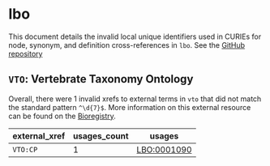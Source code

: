 # lbo

This document details the invalid local unique identifiers used in CURIEs
for node, synonym, and definition cross-references in `lbo`. See the [GitHub repository](https://github.com/AnimalGenome/livestock-breed-ontology)


## `VTO`: Vertebrate Taxonomy Ontology

Overall, there were 1 invalid
xrefs to external terms in `vto` that did not match the standard
pattern `^\d{7}$`. More information on this
external resource can be found on the
[Bioregistry](https://bioregistry.io/vto).

| external_xref   |   usages_count | usages                                            |
|-----------------|----------------|---------------------------------------------------|
| `VTO:CP`        |              1 | [LBO:0001090](https://bioregistry.io/LBO:0001090) |

